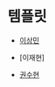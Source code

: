 # 템플릿

- [이상민](https://palm-albacore-4cb.notion.site/3-20810dedb2b04925943c57a5f7464248?pvs=4)

- [이재현]

- [권수현](https://github.com/GDSC-KNU/3rd-study-backend-2/files/12878149/3.1.pdf)

